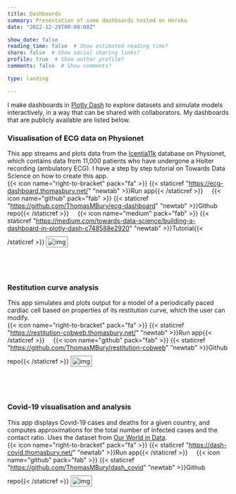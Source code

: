 ```yaml
---
title: Dashboards
summary: Presentation of some dashboards hosted on Heroku
date: "2022-12-29T00:00:00Z"

show_date: false
reading_time: false  # Show estimated reading time?
share: false  # Show social sharing links?
profile: true  # Show author profile?
comments: false  # Show comments?

type: landing

---
```


I make dashboards in [Plotly Dash](https://plotly.com/) to explore datasets and simulate models interactively, in a way that can be shared with collaborators. My dashboards that are publicly available are listed below.

### Visualisation of ECG data on Physionet

This app streams and plots data from the [Icentia11k](https://physionet.org/content/icentia11k-continuous-ecg/1.0/) database on Physionet, which contains data from 11,000 patients who have undergone a Holter recording (ambulatory ECG). I have a step by step tutorial on Towards Data Science on how to create this app.
<br>
{{< icon name="right-to-bracket" pack="fa" >}} {{< staticref "https://ecg-dashboard.thomasbury.net/" "newtab" >}}Run app{{< /staticref >}}&nbsp;&nbsp;&nbsp;&nbsp;
{{< icon name="github" pack="fab" >}} {{< staticref "https://github.com/ThomasMBury/ecg-dashboard" "newtab" >}}Github repo{{< /staticref >}}&nbsp;&nbsp;&nbsp;&nbsp;
{{< icon name="medium" pack="fab" >}} {{< staticref "https://medium.com/towards-data-science/building-a-dashboard-in-plotly-dash-c748588e2920" "newtab" >}}Tutorial{{< /staticref >}}
<img src="/uploads/dashboards/ecg-dashboard.png" alt="img" style="border:1.5px solid gray; padding:3px; margin:10px 0px">

<br><br>

### Restitution curve analysis
This app simulates and plots output for a model of a periodically paced cardiac cell based on properties of its restitution curve, which the user can modify.<br>
{{< icon name="right-to-bracket" pack="fa" >}} {{< staticref "https://restitution-cobweb.thomasbury.net/" "newtab" >}}Run app{{< /staticref >}}&nbsp;&nbsp;&nbsp;&nbsp;
{{< icon name="github" pack="fab" >}} {{< staticref "https://github.com/ThomasMBury/restitution-cobweb" "newtab" >}}Github repo{{< /staticref >}}
<img src="/uploads/dashboards/restitution-cobweb.png" alt="img" style="border:1.5px solid gray; padding:3px; margin:10px 0px">

<br><br>


### Covid-19 visualisation and analysis
This app displays Covid-19 cases and deaths for a given country, and computes approximations for the total number of infected cases and the contact ratio. Uses the dataset from [Our World in Data](https://github.com/owid/covid-19-data/tree/master/public/data).<br>
{{< icon name="right-to-bracket" pack="fa" >}} {{< staticref "https://dash-covid.thomasbury.net/" "newtab" >}}Run app{{< /staticref >}}&nbsp;&nbsp;&nbsp;&nbsp;
{{< icon name="github" pack="fab" >}} {{< staticref "https://github.com/ThomasMBury/dash_covid" "newtab" >}}Github repo{{< /staticref >}}
<img src="/uploads/dashboards/dash-covid.png" alt="img" style="border:1.5px solid gray; padding:3px; margin:10px 0px">

